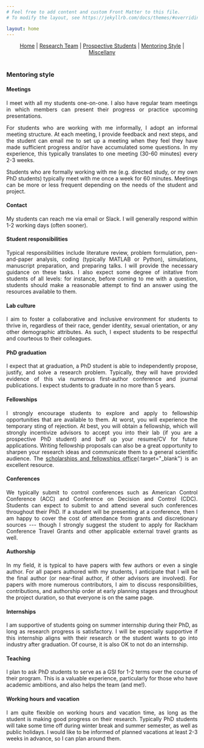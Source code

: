 ```yaml
---
# Feel free to add content and custom Front Matter to this file.
# To modify the layout, see https://jekyllrb.com/docs/themes/#overriding-theme-defaults

layout: home
---
```


<style>body {text-align: justify}</style>

<center>
<a href="./index.html">Home</a> | <a href="./team.html">Research Team</a> | <a href="./prospectives.html">Prospective Students</a> | <a href="./mentoring.html">Mentoring Style</a> | <a href="./miscellany.html">Miscellany</a>
</center>
<br>

### **Mentoring style**

#### **Meetings**
I meet with all my students one-on-one. I also have regular team meetings in which members can present their progress or practice upcoming presentations.

For students who are working with me informally, I adopt an informal meeting structure. At each meeting, I provide feedback and next steps, and the student can email me to set up a meeting when they feel they have made sufficient progress and/or have accumulated some questions. In my experience, this typically translates to one meeting (30-60 minutes) every 2-3 weeks.

Students who are formally working with me (e.g. directed study, or my own PhD students) typically meet with me once a week for 60 minutes. Meetings can be more or less frequent depending on the needs of the student and project. 

#### **Contact**
My students can reach me via email or Slack. I will generally respond within 1-2 working days (often sooner).

#### **Student responsibilities**
Typical responsibilities include literature review, problem formulation, pen-and-paper analysis, coding (typically MATLAB or Python), simulations, manuscript preparation, and preparing talks. I will provide the necessary guidance on these tasks. I also expect some degree of initative from students of all levels: for instance, before coming to me with a question, students should make a reasonable attempt to find an answer using the resources available to them.

#### **Lab culture**
I aim to foster a collaborative and inclusive environment for students to thrive in, regardless of their race, gender identity, sexual orientation, or any other demographic attributes. As such, I expect students to be respectful and courteous to their colleagues.

#### **PhD graduation**
I expect that at graduation, a PhD student is able to independently propose, justify, and solve a research problem. Typically, they will have provided evidence of this via numerous first-author conference and journal publications. I expect students to graduate in no more than 5 years.

#### **Fellowships**
I strongly encourage students to explore and apply to fellowship opportunities that are available to them. At worst, you will experience the temporary sting of rejection. At best, you will obtain a fellowship, which will strongly incentivize advisors to accept you into their lab (if you are a prospective PhD student) and buff up your resume/CV for future applications. Writing fellowship proposals can also be a great opportunity to sharpen your research ideas and communicate them to a general scientific audience. The [scholarships and fellowships office](https://scholarships.engin.umich.edu/){:target="_blank"} is an excellent resource.

#### **Conferences**
We typically submit to control conferences such as American Control Conference (ACC) and Conference on Decision and Control (CDC). Students can expect to submit to and attend several such conferences throughout their PhD. If a student will be presenting at a conference, then I am happy to cover the cost of attendance from grants and discretionary sources --- though I strongly suggest the student to apply for Rackham Conference Travel Grants and other applicable external travel grants as well.

#### **Authorship**
In my field, it is typical to have papers with few authors or even a single author. For all papers authored with my students, I anticipate that I will be the final author (or near-final author, if other advisors are involved). For papers with more numerous contributors, I aim to discuss responsibilities, contributions, and authorship order at early planning stages and throughout the project duration, so that everyone is on the same page.

#### **Internships**
I am supportive of students going on summer internship during their PhD, as long as research progress is satisfactory. I will be especially supportive if this internship aligns with their research or the student wants to go into industry after graduation. Of course, it is also OK to not do an internship.

#### **Teaching**
I plan to ask PhD students to serve as a GSI for 1-2 terms over the course of their program. This is a valuable experience, particularly for those who have academic ambitions, and also helps the team (and me!).

#### **Working hours and vacation**
I am quite flexible on working hours and vacation time, as long as the student is making good progress on their research. Typically PhD students will take some time off during winter break and summer semester, as well as public holidays. I would like to be informed of planned vacations at least 2-3 weeks in advance, so I can plan around them.


